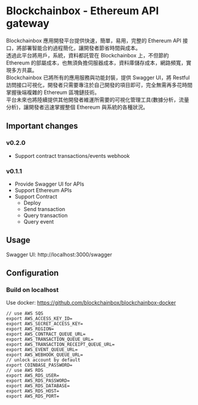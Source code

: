 # Blockchainbox - Ethereum API gateway
  
Blockchainbox 應用開發平台提供快速，簡單，易用，完整的 Ethereum API 接口，將部署智能合約過程簡化，讓開發者節省時間與成本。  
透過此平台將用戶，系統，資料都託管在 Blockchainbox 上，不但節約 Ethereum 的部屬成本，也無須負擔伺服器成本，資料庫儲存成本，網路頻寬，實現多方共贏。  
Blockchainbox 已將所有的應用服務與功能封裝，提供 Swagger UI，將 Restful 訪問接口可視化，開發者只需要專注於自己開發的項目即可，完全無需再多花時間掌握後端複雜的 Ethereum 區塊鏈技術。  
平台未來也將陸續提供其他開發者維運所需要的可視化管理工具(數據分析，流量分析)，讓開發者迅速掌握整個 Ethereum 與系統的各種狀況。

## Important changes

### v0.2.0
- Support contract transactions/events webhook

### v0.1.1
- Provide Swagger UI for APIs
- Support Ethereum APIs
- Support Contract
    - Deploy
    - Send transaction
    - Query transaction
    - Query event 

## Usage 
Swagger UI: http://localhost:3000/swagger

## Configuration

### Build on localhost

Use docker: https://github.com/blockchainbox/blockchainbox-docker

```
// use AWS SQS
export AWS_ACCESS_KEY_ID=
export AWS_SECRET_ACCESS_KEY=
export AWS_REGION=
export AWS_CONTRACT_QUEUE_URL=
export AWS_TRANSACTION_QUEUE_URL=
export AWS_TRANSACTION_RECEIPT_QUEUE_URL=
export AWS_EVENT_QUEUE_URL=
export AWS_WEBHOOK_QUEUE_URL=
// unlock account by default
export COINBASE_PASSWORD=
// use AWS RDS
export AWS_RDS_USER=
export AWS_RDS_PASSWORD=
export AWS_RDS_DATABASE=
export AWS_RDS_HOST=
export AWS_RDS_PORT=
```